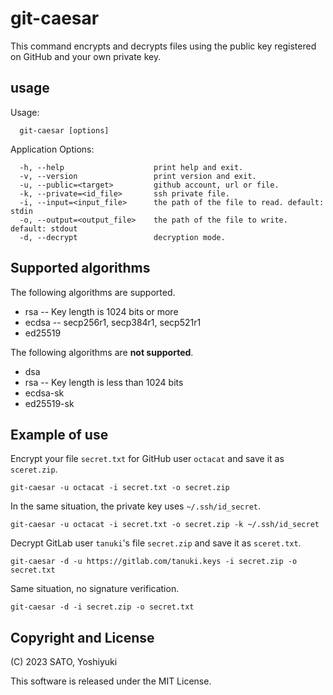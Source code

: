 # git-caesar

This command encrypts and decrypts files using the public key registered on GitHub and your own private key.

## usage

Usage:

```
  git-caesar [options]
```

Application Options:

```
  -h, --help                    print help and exit.
  -v, --version                 print version and exit.
  -u, --public=<target>         github account, url or file.
  -k, --private=<id_file>       ssh private file.
  -i, --input=<input_file>      the path of the file to read. default: stdin
  -o, --output=<output_file>    the path of the file to write. default: stdout
  -d, --decrypt                 decryption mode.
```

## Supported algorithms

The following algorithms are supported.

* rsa -- Key length is 1024 bits or more
* ecdsa -- secp256r1, secp384r1, secp521r1
* ed25519

The following algorithms are **not supported**.

* dsa
* rsa -- Key length is less than 1024 bits
* ecdsa-sk
* ed25519-sk

## Example of use

Encrypt your file `secret.txt` for GitHub user `octacat` and save it as `sceret.zip`.

```
git-caesar -u octacat -i secret.txt -o secret.zip
```

In the same situation, the private key uses `~/.ssh/id_secret`.

```
git-caesar -u octacat -i secret.txt -o secret.zip -k ~/.ssh/id_secret
```

Decrypt GitLab user `tanuki`'s file `secret.zip` and save it as `sceret.txt`.

```
git-caesar -d -u https://gitlab.com/tanuki.keys -i secret.zip -o secret.txt
```

Same situation, no signature verification.

```
git-caesar -d -i secret.zip -o secret.txt
```

## Copyright and License

(C) 2023 SATO, Yoshiyuki

This software is released under the MIT License.
